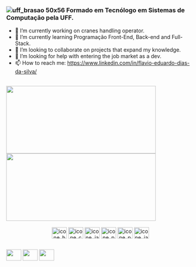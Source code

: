 ### ![uff_brasao 50x56](https://user-images.githubusercontent.com/61715849/163367101-ee953a45-366b-4150-9610-e02af52f561a.png) Formado em Tecnólogo em Sistemas de Computação pela UFF. 


- 🔭 I’m currently working on cranes handling operator.
- 🌱 I’m currently learning Programação Front-End, Back-end and Full-Stack.
- 👯 I’m looking to collaborate on projects that expand my knowledge.
- 🤔 I’m looking for help with entering the job market as a dev.
- 📫 How to reach me: https://www.linkedin.com/in/flavio-eduardo-dias-da-silva/
##

<div style = "display: inline_block">
  <a href="https://github.com/Flavioeds82/github-readme-stats">
  <img height = 180em width= 400px align="center" src="https://github-readme-stats.vercel.app/api?username=Flavioeds82&show_icons=true&theme=dracula" />
</a>
<a href="https://github.com/anuraghazra/convoychat">
  <img height = 180em width= 400px align="center" src="https://github-readme-stats.vercel.app/api/top-langs/?username=Flavioeds82&layout=compact&langs_count=16&theme=dracula" />
</a>
</div>  

<div style = "display: inline_block" align="center"  ><br>  
  <img align="center" alt="icone_hmtl5" height= 30 width= 40 src="https://cdn.jsdelivr.net/gh/devicons/devicon/icons/html5/html5-original.svg" />
  <img align="center" alt="icone_css3" height= 30 width= 40 src="https://cdn.jsdelivr.net/gh/devicons/devicon/icons/css3/css3-original.svg"/>
  <img align="center" alt="icone_javascript" height= 30 width= 40 src="https://cdn.jsdelivr.net/gh/devicons/devicon/icons/javascript/javascript-original.svg"/>
  <img align="center" alt="icone_python" height= 30 width= 40 src="https://cdn.jsdelivr.net/gh/devicons/devicon/icons/python/python-original.svg"/>
  <img align="center" alt="icone_php" height= 30 width= 40 src="https://cdn.jsdelivr.net/gh/devicons/devicon/icons/php/php-plain.svg" />
  <img align="center" alt="icone_java" height= 30 width= 40 src="https://cdn.jsdelivr.net/gh/devicons/devicon/icons/java/java-original.svg" />
</div>

##
<div>
<ahref = "https://www.linkedin.com/in/flavio-eduardo-dias-da-silva/" target="__black"> <img height= 30 width= 40 src="https://cdn.jsdelivr.net/gh/devicons/devicon/icons/linkedin/linkedin-original.svg" /></a>
<ahref = "https://www.facebook.com/FlavioEduardoDiasdaSilva" target="__black"> <img height= 30 width= 40 src="https://cdn.jsdelivr.net/gh/devicons/devicon/icons/facebook/facebook-original.svg" /></a>
<ahref = "https://twitter.com/Flavioeds" target="__black"> <img height= 30 width= 40 src="https://cdn.jsdelivr.net/gh/devicons/devicon/icons/twitter/twitter-original.svg" /></a>
</div>          
